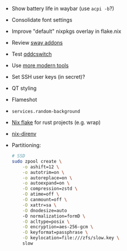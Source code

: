 - Show battery life in waybar (use `acpi -b`?)
- Consolidate font settings
- Improve "default" nixpkgs overlay in flake.nix

- Review [sway addons](https://github.com/swaywm/sway/wiki/Useful-add-ons-for-sway)
- Test [qddcswitch](https://codeberg.org/Okxa/qddcswitch)
- Use [more modern tools](https://github.com/ibraheemdev/modern-unix)
- Set SSH user keys (in secret)?
- QT styling
- Flameshot
- `services.random-background`

- [Nix flake](https://hoverbear.org/blog/a-flake-for-your-crate/) for rust projects (e.g. wrap)
- [nix-direnv](https://github.com/nix-community/nix-direnv)
- Partitioning:
  ```sh
  # SSD
  sudo zpool create \
      -o ashift=12 \
      -o autotrim=on \
      -o autoreplace=on \
      -o autoexpand=on \
      -O compression=zstd \
      -O atime=off \
      -O canmount=off \
      -O xattr=sa \
      -O dnodesize=auto
      -O normalization=formD \
      -O acltype=posix \
      -O encryption=aes-256-gcm \
      -O keyformat=passphrase \
      -O keylocation=file:///zfs/slow.key \
      slow
  ```
